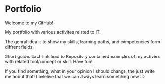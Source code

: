 # Portfolio
Welcome to my GitHub!

My portfolio with various activites related to IT. 

The genral idea is to show my skills, learning paths, and competencies form diffrent fields.

Short guide: Each link lead to Repository contained examples of my activies with related tool/concept or skill. 
Have fun! 




If you find something, what in your opinion I should change, the just write me aobut that! I belelive that we can always learn sometihing new :D
